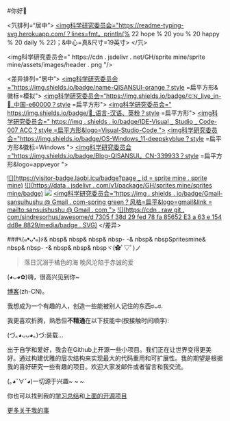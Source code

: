#你好👋

<!-- 动态打字效果 -->
<氕排列=“居中”>
  <a href=" https://qisansui.cn/">
    <img科学研究委员会="https://readme-typing-svg.herokuapp.com/？lines=fmt。println(% 22 hope % 20 you % 20 happy % 20 daily % 22)；&中心=真&尺寸=19英寸>
  </a>
</氕>

<!-- 展示图 -->
<img科学研究委员会=" https://cdn . jsdelivr . net/GH/sprite mine/sprite mine/assets/images/header . png "/>

<!-- 个人资料徽标 -->
<差异排列=“居中”>
  <a href=" https://qisansui.cn/"><img科学研究委员会="https://img.shields.io/badge/name-QISANSUI-orange？style =扁平方形&徽标=模拟"></a>
  <a href=" https://github.com/Spritesmine "><img科学研究委员会=“https://img.shields.io/badge/🇨🇳_live_in-💖_中国-e60000？style =扁平方形"></a>
  <a href=" https://github.com/Spritesmine "><img科学研究委员会=" https://img.shields.io/badge/🤣_语言-汉语、英粉？style =扁平方形"></a>
  <a href=" https://github.com/Spritesmine "><img科学研究委员会=" https://img . shields . io/badge/IDE-Visual _ Studio _ Code-007 ACC？style =扁平方形&logo=Visual-Studio-Code "></a>
  <a href=" https://github.com/Spritesmine "><img科学研究委员会="https://img.shields.io/badge/OS-Windows_11-deepskyblue？style =扁平方形&徽标=Windows "></a>
  <a href=" https://qisansui.cn/"><img科学研究委员会="https://img.shields.io/badge/Blog-QISANSUI。CN-339933？style =扁平方形&logo=appveyor "></a>
  
<!-- 独立徽标 -->
[![](https://visitor-badge.laobi.icu/badge?page _ id = sprite mine . sprite mine)]() 
[![](https://data . jsdelivr . com/v1/package/GH/sprites mine/sprites mine/badge)]() 
[![](https://img.shields.io/badge/t.me-@QISANSUI-goldenrod?style=flat&logo=telegram)]() 
  <a href=" mailto:sansuishushu@gmail.com "><img科学研究委员会=“https://img . shields . io/badge/Gmail-sansuihushu @ Gmail . com-spring green？风格=扁平&logo=gmail&link = mailto:sansuishushu @ Gmail . com "></a>
[![](https://cdn . raw git . com/sindresorhus/awesome/d 7305 f 38d 29 fed 78 fa 85652 E3 a 63 e 154 dd8e 8829/media/badge . SVG)]() 
</差异>

<!-- 主文 -->

###٩(๑❛ᴗ❛๑)۶& nbsp& nbsp& nbsp& nbsp- -& nbsp& nbspSpritesmine& nbsp& nbsp- -& nbsp& nbsp& nbspヾ(✿ﾟ▽ﾟ)ノ

>落日沉溺于橘色的海 晚风沦陷于赤诚的爱

(◕ᴗ◕✿)嗨，很高兴见到你~

<a href="#">
  <img排列=“对” 科学研究委员会="https://github-readme-stats.vercel.app/api/top-langs/？用户名= Spritesmine&布局=紧凑”>
</a>

这是来自中国河北的学生斯普里特斯明。

计算机内容深度爱好者，折腾专家，对计算机技能特别感兴趣。我喜欢一切让我感兴趣的东西。业余时间喜欢写代码，看计算机内容，研究计算机内容。为了兴趣爱好而学习。我喜欢折腾。我的文章将在我的[博客](https://qisansui.cn)(zh-CN)。

我想成为一个有趣的人，创造一些能被别人记住的东西ಠᴗಠ.

我更喜欢折腾，熟悉但<b>不精通</b>在以下技能中(按接触时间顺序):

(づ｡◕ᴗᴗ◕｡)づ:装载...

出于自学和爱好，我会在Github上开源一些小项目。我们正在让世界变得更美好。通过构建优雅的层次结构来实现最大的代码重用和可扩展性。我的期望是根据我的喜好研究一些有趣的项目。欢迎大家发邮件或者留言和我交流。

(｡◕ˇ∀ˇ◕)一切源于兴趣~ ~ ~

你也可以找到我的[学习总结](https://www.qisansui.cn)和[上面的开源项目](https://github.com/Spritesmine/)

[更多关于我的事](https://qisansui.cn) 


